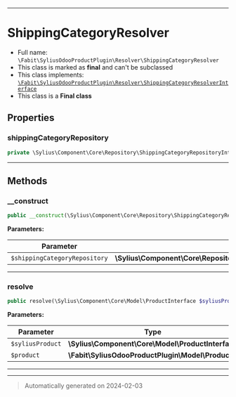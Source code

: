 ***

# ShippingCategoryResolver





* Full name: `\Fabit\SyliusOdooProductPlugin\Resolver\ShippingCategoryResolver`
* This class is marked as **final** and can't be subclassed
* This class implements:
[`\Fabit\SyliusOdooProductPlugin\Resolver\ShippingCategoryResolverInterface`](./ShippingCategoryResolverInterface.md)
* This class is a **Final class**



## Properties


### shippingCategoryRepository



```php
private \Sylius\Component\Core\Repository\ShippingCategoryRepositoryInterface $shippingCategoryRepository
```






***

## Methods


### __construct



```php
public __construct(\Sylius\Component\Core\Repository\ShippingCategoryRepositoryInterface $shippingCategoryRepository): mixed
```








**Parameters:**

| Parameter | Type | Description |
|-----------|------|-------------|
| `$shippingCategoryRepository` | **\Sylius\Component\Core\Repository\ShippingCategoryRepositoryInterface** |  |





***

### resolve



```php
public resolve(\Sylius\Component\Core\Model\ProductInterface $syliusProduct, \Fabit\SyliusOdooProductPlugin\Model\Product $product): \Sylius\Component\Shipping\Model\ShippingCategoryInterface
```








**Parameters:**

| Parameter | Type | Description |
|-----------|------|-------------|
| `$syliusProduct` | **\Sylius\Component\Core\Model\ProductInterface** |  |
| `$product` | **\Fabit\SyliusOdooProductPlugin\Model\Product** |  |





***


***
> Automatically generated on 2024-02-03
